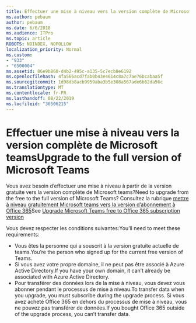 ```yaml
---
title: Effectuer une mise à niveau vers la version complète de Microsoft teams
ms.author: pebaum
author: pebaum
ms.date: 6/6/2018
ms.audience: ITPro
ms.topic: article
ROBOTS: NOINDEX, NOFOLLOW
localization_priority: Normal
ms.custom:
- "933"
- "6500004"
ms.assetid: 86e9b860-d4b2-495c-a135-5c7ecb8e6192
ms.openlocfilehash: 4fa566acd7fab0b43e4614c8a7c7ae76bcabaa5f
ms.sourcegitcommit: 1d98db8acb9959aba3b5e308a567ade6b62da56c
ms.translationtype: MT
ms.contentlocale: fr-FR
ms.lasthandoff: 08/22/2019
ms.locfileid: "36506215"
---
```

# <a name="upgrade-to-the-full-version-of-microsoft-teams"></a><span data-ttu-id="2fb2b-102">Effectuer une mise à niveau vers la version complète de Microsoft teams</span><span class="sxs-lookup"><span data-stu-id="2fb2b-102">Upgrade to the full version of Microsoft Teams</span></span>

<span data-ttu-id="2fb2b-103">Vous avez besoin d’effectuer une mise à niveau à partir de la version gratuite vers la version complète de Microsoft teams?</span><span class="sxs-lookup"><span data-stu-id="2fb2b-103">Need to upgrade from the free to the full version of Microsoft Teams?</span></span> <span data-ttu-id="2fb2b-104">Consultez la rubrique [mettre à niveau gratuitement Microsoft teams vers la version d’abonnement à Office 365](https://docs.microsoft.com/microsoftteams/upgrade-freemium)</span><span class="sxs-lookup"><span data-stu-id="2fb2b-104">See [Upgrade Microsoft Teams free to Office 365 subscription version](https://docs.microsoft.com/microsoftteams/upgrade-freemium)</span></span>

<span data-ttu-id="2fb2b-105">Vous devez respecter les conditions suivantes:</span><span class="sxs-lookup"><span data-stu-id="2fb2b-105">You’ll need to meet these requirements:</span></span>

- <span data-ttu-id="2fb2b-106">Vous êtes la personne qui a souscrit à la version gratuite actuelle de teams.</span><span class="sxs-lookup"><span data-stu-id="2fb2b-106">You’re the person who signed up for the current free version of Teams.</span></span>
- <span data-ttu-id="2fb2b-107">Si vous avez votre propre domaine, il ne peut pas être associé à Azure Active Directory.</span><span class="sxs-lookup"><span data-stu-id="2fb2b-107">If you have your own domain, it can’t already be associated with Azure Active Directory.</span></span>
- <span data-ttu-id="2fb2b-108">Pour transférer des données lors de la mise à niveau, vous devez vous abonner pendant le processus de mise à niveau.</span><span class="sxs-lookup"><span data-stu-id="2fb2b-108">To transfer data when you upgrade, you must subscribe during the upgrade process.</span></span> <span data-ttu-id="2fb2b-109">Si vous avez acheté Office 365 en dehors du processus de mise à niveau, vous ne pouvez pas transférer de données.</span><span class="sxs-lookup"><span data-stu-id="2fb2b-109">If you bought Office 365 outside of the upgrade process, you can’t transfer data.</span></span>
